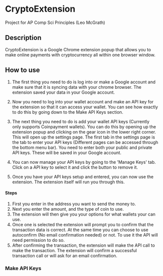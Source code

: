 # CryptoExtension 

Project for AP Comp Sci Principles (Leo McGrath)
## Description

CryptoExtension is a Google Chrome extension popup that allows you to make online payments with
cryptocurrency all within one browser window.
## How to use

1. The first thing you need to do is log into or make a Google account and make sure that it is syncing data with your
chrome browser. The extension saved your data in your Google account. 

2. Now you need to log into your wallet account and make an API key for the extension so that it can access your wallet.
You can see how exactly to do this by going down to the Make API Keys section.

3. The next thing you need to do is add your wallet API keys (Currently only supports Coinpayment wallets).
You can do this by opening up the extension popup and clicking on the gear icon in the lower right corner. 
This will open up the settings page. The first tab in the settings page is the tab to enter your API keys
(Different pages can be accessed through the bottom menu bar). You need to enter both your public and private
API keys. These will be saved in your Google account.

4. You can now manage your API keys by going to the 'Manage Keys' tab. Click on a API key to select it and click 
the button to remove it. 

5. Once you have your API keys setup and entered, you can now use the extension. The extension itself will run you through this. 
#### Steps
1. First you enter in the address you want to send the money to.
2. Next you enter the amount, and the type of coin to use.
3. The extension will then give you your options for what wallets your can use.
4. Once one is selected the extension will prompt you to confirm that the transaction data is correct. At the same time
you can choose to use autoconfirm (No email confirmation needed) or not. To use it the API will need permission to do so.
5. After confirming the transaction, the extension will make the API call to make the transaction. The extension will confirm a
successful transaction call or will ask for an email confirmation.

### Make API Keys
